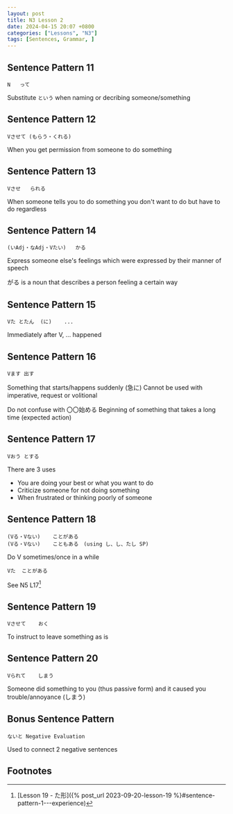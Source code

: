 ```yaml
---
layout: post
title: N3 Lesson 2
date: 2024-04-15 20:07 +0800
categories: ["Lessons", "N3"]
tags: [Sentences, Grammar, ]
---
```


## Sentence Pattern 11
```
N   って
```
Substitute `という` when naming or decribing someone/something

## Sentence Pattern 12
```
Vさせて (もらう・くれる)
```
When you get permission from someone to do something

## Sentence Pattern 13
```
Vさせ   られる
```
When someone tells you to do something you don't want to do but have to do regardless

## Sentence Pattern 14
```
(いAdj・なAdj・Vたい)   かる
```
Express someone else's feelings which were expressed by their manner of speech

がる is a noun that describes a person feeling a certain way

## Sentence Pattern 15
```
Vた とたん  (に)    ...
```
Immediately after V, ... happened

## Sentence Pattern 16
```
Vます	出す
```
Something that starts/happens suddenly (急に)
Cannot be used with imperative, request or volitional

Do not confuse with 〇〇始める
Beginning of something that takes a long time (expected action)

## Sentence Pattern 17
```
Vおう とする
```
There are 3 uses
* You are doing your best or what you want to do
* Criticize someone for not doing something
* When frustrated or thinking poorly of someone

## Sentence Pattern 18
```
(Vる・Vない)	ことがある
(Vる・Vない)	こともある　(using し、し、たし SP)
```
Do V sometimes/once in a while

```
Vた	ことがある
```
See N5 L17[^fn1]

## Sentence Pattern 19
```
Vさせて	おく
```
To instruct to leave something as is

## Sentence Pattern 20
```
Vられて	しまう
```
Someone did something to you (thus passive form) and it caused you trouble/annoyance (しまう)

## Bonus Sentence Pattern
```
ないと	Negative Evaluation
```
Used to connect 2 negative sentences

## Footnotes
[^fn1]: [Lesson 19 - た形]({% post_url 2023-09-20-lesson-19 %}#sentence-pattern-1---experience)
